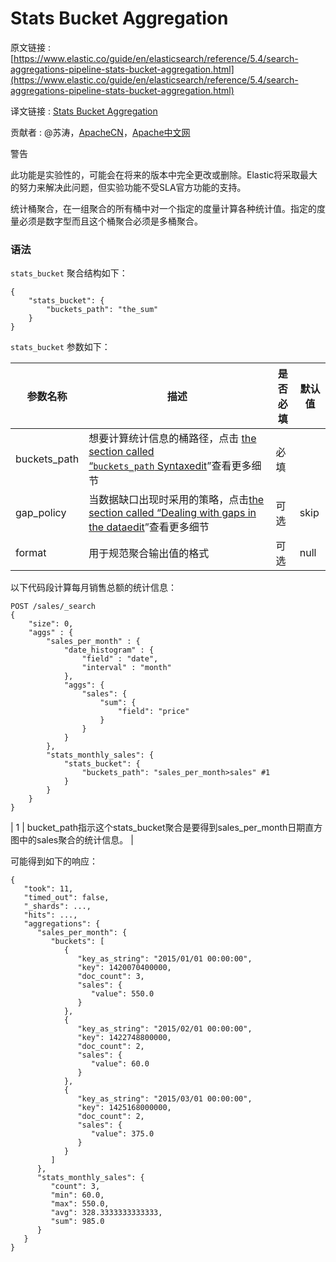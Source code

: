 # Stats Bucket Aggregation

原文链接 : [https://www.elastic.co/guide/en/elasticsearch/reference/5.4/search-aggregations-pipeline-stats-bucket-aggregation.html](https://www.elastic.co/guide/en/elasticsearch/reference/5.4/search-aggregations-pipeline-stats-bucket-aggregation.html)

译文链接 : [Stats Bucket Aggregation](/display/Elasticsearch/Stats+Bucket+Aggregation)

贡献者 : @苏涛，[ApacheCN](/display/~apachecn)，[Apache中文网](/display/~apachechina)

警告

此功能是实验性的，可能会在将来的版本中完全更改或删除。Elastic将采取最大的努力来解决此问题，但实验功能不受SLA官方功能的支持。

统计桶聚合，在一组聚合的所有桶中对一个指定的度量计算各种统计值。指定的度量必须是数字型而且这个桶聚合必须是多桶聚合。

### 语法

`stats_bucket` 聚合结构如下：

```
{
    "stats_bucket": {
        "buckets_path": "the_sum"
    }
}
```

`stats_bucket` 参数如下：

| 参数名称 | 描述 | 是否必填 | 默认值 |
| --- | --- | --- | --- |
| buckets_path | 想要计算统计信息的桶路径，点击 [the section called “`buckets_path` Syntax](https://www.elastic.co/guide/en/elasticsearch/reference/5.4/search-aggregations-pipeline.html#buckets-path-syntax "buckets_path Syntaxedit")[edit](https://github.com/elastic/elasticsearch/edit/5.4/docs/reference/aggregations/pipeline.asciidoc "Edit this page on GitHub")”查看更多细节 | 必填 |   |
| gap_policy | 当数据缺口出现时采用的策略，点击[the section called “Dealing with gaps in the data](https://www.elastic.co/guide/en/elasticsearch/reference/5.4/search-aggregations-pipeline.html#gap-policy "Dealing with gaps in the dataedit")[edit](https://github.com/elastic/elasticsearch/edit/5.4/docs/reference/aggregations/pipeline.asciidoc "Edit this page on GitHub")”查看更多细节 | 可选 | skip |
| format | 用于规范聚合输出值的格式 | 可选 | null |

以下代码段计算每月销售总额的统计信息：

```
POST /sales/_search
{
    "size": 0,
    "aggs" : {
        "sales_per_month" : {
            "date_histogram" : {
                "field" : "date",
                "interval" : "month"
            },
            "aggs": {
                "sales": {
                    "sum": {
                        "field": "price"
                    }
                }
            }
        },
        "stats_monthly_sales": {
            "stats_bucket": {
                "buckets_path": "sales_per_month>sales" #1
            }
        }
    }
}

```

| 1 | bucket_path指示这个stats_bucket聚合是要得到sales_per_month日期直方图中的sales聚合的统计信息。 |

可能得到如下的响应：

```
{
   "took": 11,
   "timed_out": false,
   "_shards": ...,
   "hits": ...,
   "aggregations": {
      "sales_per_month": {
         "buckets": [
            {
               "key_as_string": "2015/01/01 00:00:00",
               "key": 1420070400000,
               "doc_count": 3,
               "sales": {
                  "value": 550.0
               }
            },
            {
               "key_as_string": "2015/02/01 00:00:00",
               "key": 1422748800000,
               "doc_count": 2,
               "sales": {
                  "value": 60.0
               }
            },
            {
               "key_as_string": "2015/03/01 00:00:00",
               "key": 1425168000000,
               "doc_count": 2,
               "sales": {
                  "value": 375.0
               }
            }
         ]
      },
      "stats_monthly_sales": {
         "count": 3,
         "min": 60.0,
         "max": 550.0,
         "avg": 328.3333333333333,
         "sum": 985.0
      }
   }
}

```